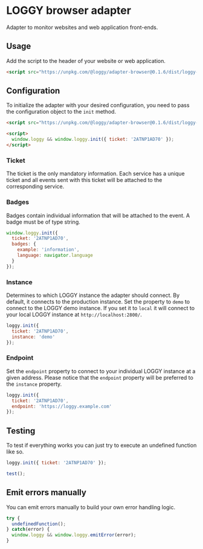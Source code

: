 # LOGGY browser adapter

Adapter to monitor websites and web application front-ends.

## Usage

Add the script to the header of your website or web application.

```html
<script src="https://unpkg.com/@loggy/adapter-browser@0.1.6/dist/loggy-client-browser.js" crossorigin></script>
```

## Configuration

To initialize the adapter with your desired configuration, you need to pass the configuration object to the `init` method.

```html
<script src="https://unpkg.com/@loggy/adapter-browser@0.1.6/dist/loggy-client-browser.js" crossorigin></script>

<script>
  window.loggy && window.loggy.init({ ticket: '2ATNP1AD70' });
</script>
```

### Ticket

The ticket is the only mandatory information. Each service has a unique ticket and all events sent with this ticket will be attached to the corresponding service.

### Badges

Badges contain individual information that will be attached to the event. A badge must be of type string.

```javascript
window.loggy.init({
  ticket: '2ATNP1AD70',
  badges: {
    example: 'information',
    language: navigator.language
  }
});
```

### Instance

Determines to which LOGGY instance the adapter should connect. By default, it connects to the production instance. Set the property to `demo` to connect to the LOGGY demo instance. If you set it to `local` it will connect to your local LOGGY instance at `http://localhost:2800/`.

```javascript
loggy.init({
  ticket: '2ATNP1AD70',
  instance: 'demo'
});
```

### Endpoint

Set the `endpoint` property to connect to your individual LOGGY instance at a given address. Please notice that the `endpoint` property will be preferred to the `instance` property.

```javascript
loggy.init({
  ticket: '2ATNP1AD70',
  endpoint: 'https://loggy.example.com'
});
```

## Testing

To test if everything works you can just try to execute an undefined function like so.

```javascript
loggy.init({ ticket: '2ATNP1AD70' });

test();
```

## Emit errors manually

You can emit errors manually to build your own error handling logic.

```javascript
try {
  undefinedFunction();
} catch(error) {
  window.loggy && window.loggy.emitError(error);
}
```